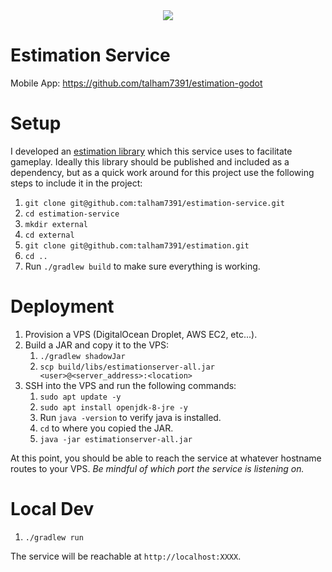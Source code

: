 <div align="center">
	<img src="https://i.imgur.com/vSYwhjO.png"/>
</div>

# Estimation Service

Mobile App: https://github.com/talham7391/estimation-godot

# Setup

I developed an [estimation library](https://github.com/talham7391/estimation) which this service uses to facilitate gameplay. Ideally this library should be published and included as a dependency, but as a quick work around for this project use the following steps to include it in the project:

1. `git clone git@github.com:talham7391/estimation-service.git`
2. `cd estimation-service`
3. `mkdir external`
4. `cd external`
5. `git clone git@github.com:talham7391/estimation.git`
6. `cd ..`
7. Run `./gradlew build` to make sure everything is working.

# Deployment

1. Provision a VPS (DigitalOcean Droplet, AWS EC2, etc...).
1. Build a JAR and copy it to the VPS:
	1. `./gradlew shadowJar`
	2. `scp build/libs/estimationserver-all.jar <user>@<server_address>:<location>`
2. SSH into the VPS and run the following commands:
    1. `sudo apt update -y`
    2. `sudo apt install openjdk-8-jre -y`
    3. Run `java -version` to verify java is installed.
    4. `cd` to where you copied the JAR.
    5. `java -jar estimationserver-all.jar`

At this point, you should be able to reach the service at whatever hostname routes to your VPS. *Be mindful of which port the service is listening on.*

# Local Dev

1. `./gradlew run`

The service will be reachable at `http://localhost:XXXX`.
